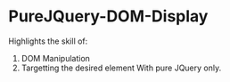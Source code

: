 # PureJQuery-DOM-Display
Highlights the skill of:
1. DOM Manipulation
2. Targetting the desired element
With pure JQuery only.

